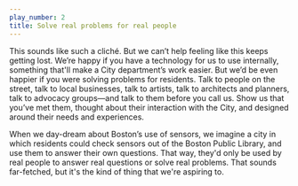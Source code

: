 ```yaml
---
play_number: 2
title: Solve real problems for real people
---
```


This sounds like such a cliché. But we can’t help feeling like this keeps getting lost. We’re happy if you have a technology for us to use internally, something that'll make a City department’s work easier. But we’d be even happier if you were solving problems for residents. Talk to people on the street, talk to local businesses, talk to artists, talk to architects and planners, talk to advocacy groups—and talk to them before you call us. Show us that you’ve met them, thought about their interaction with the City, and designed around their needs and experiences.

When we day-dream about Boston’s use of sensors, we imagine a city in which residents could check sensors out of the Boston Public Library, and use them to answer their own questions. That way, they'd only be used by real people to answer real questions or solve real problems. That sounds far-fetched, but it's the kind of thing that we're aspiring to.